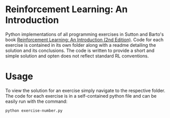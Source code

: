 # Reinforcement Learning: An Introduction

Python implementations of all programming exercises in Sutton and Barto's book [Reinforcement Learning: An Introduction (2nd Edition)](http://incompleteideas.net/book/RLbook2020.pdf). Code for each exercise is contained in its own folder along with a readme detailing the solution and its conclusions. The code is written to provide a short and simple solution and opten does not reflect standard RL conventions.

# Usage
To view the solution for an exercise simply navigate to the respective folder. The code for each exercise is in a self-contained python file and can be easily run with the command:
```commandline
python exercise-number.py
```
